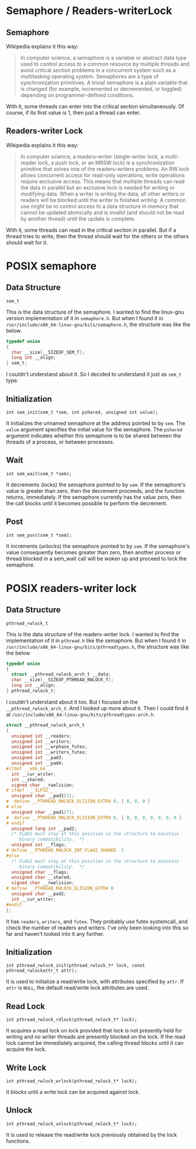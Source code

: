 # Semaphore / Readers-writerLock
## Semaphore
Wikipedia explains it this way:
> In computer science, a semaphore is a variable or abstract data type used to control access to a common resource by multiple threads and avoid critical section problems in a concurrent system such as a multitasking operating system. Semaphores are a type of synchronization primitives. A trivial semaphore is a plain variable that is changed (for example, incremented or decremented, or toggled) depending on programmer-defined conditions.

With it, some threads can enter into the critical section simultaneously. Of course, if its first value is 1, then just a thread can enter.

## Readers-writer Lock
Wikipedia explains it this way:
> In computer science, a readers–writer (single-writer lock, a multi-reader lock, a push lock, or an MRSW lock) is a synchronization primitive that solves one of the readers–writers problems. An RW lock allows concurrent access for read-only operations, write operations require exclusive access. This means that multiple threads can read the data in parallel but an exclusive lock is needed for writing or modifying data. When a writer is writing the data, all other writers or readers will be blocked until the writer is finished writing. A common use might be to control access to a data structure in memory that cannot be updated atomically and is invalid (and should not be read by another thread) until the update is complete.

With it, some threads can read in the critical section in parallel. But if a thread tries to write, then the thread should wait for the others or the others should wait for it.

# POSIX semaphore
## Data Structure
`sem_t`

This is the data structure of the semaphore. I wanted to find the linux-gnu version implementation of it in `semaphore.h`. But when I found it in `/usr/include/x86_64-linux-gnu/bits/semaphore.h`, the structure was like the below.
```c
typedef union
{
  char __size[__SIZEOF_SEM_T];
  long int __align;
} sem_t;
```
I couldn't understand about it. So I decided to understand it just as `sem_t` type.

## Initialization
`int sem_init(sem_t *sem, int pshared, unsigned int value);`

It initializes the unnamed semaphore at the address pointed to by `sem`. The `value` argument specifies the initial value for the semaphore. The `pshared` argument indicates whether this semaphore is to be shared between the threads of a process, or between processes.

## Wait
`int sem_wait(sem_t *sem);`

It decrements (locks) the semaphore pointed to by `sem`. If the semaphore's value is greater than zero, then the decrement proceeds, and the function returns, immediately.  If the semaphore currently has the value zero, then the call blocks until it becomes possible to perform the decrement.

## Post
`int sem_post(sem_t *sem);`

It increments (unlocks) the semaphore pointed to by `sem`. If the semaphore's value consequently becomes greater than zero, then another process or thread blocked in a sem_wait call will be woken up and proceed to lock the semaphore.

# POSIX readers-writer lock
## Data Structure
`pthread_rwlock_t`

This is the data structure of the readers-writer lock. I wanted to find the implementation of it in `pthread.h` like the semaphore. But when I found it in `/usr/include/x86_64-linux-gnu/bits/pthreadtypes.h`, the structure was like the below.
```c
typedef union
{
  struct __pthread_rwlock_arch_t __data;
  char __size[__SIZEOF_PTHREAD_RWLOCK_T];
  long int __align;
} pthread_rwlock_t;
```
I couldn't understand about it too. But I focused on the `__pthread_rwlock_arch_t`. And I looked up more about it. Then I could find it at `/usr/include/x86_64-linux-gnu/bits/pthreadtypes-arch.h`.
```c
struct __pthread_rwlock_arch_t
{
  unsigned int __readers;
  unsigned int __writers;
  unsigned int __wrphase_futex;
  unsigned int __writers_futex;
  unsigned int __pad3;
  unsigned int __pad4;
#ifdef __x86_64__
  int __cur_writer;
  int __shared;
  signed char __rwelision;
# ifdef  __ILP32__
  unsigned char __pad1[3];
#  define __PTHREAD_RWLOCK_ELISION_EXTRA 0, { 0, 0, 0 }
# else
  unsigned char __pad1[7];
#  define __PTHREAD_RWLOCK_ELISION_EXTRA 0, { 0, 0, 0, 0, 0, 0, 0 }
# endif
  unsigned long int __pad2;
  /* FLAGS must stay at this position in the structure to maintain
     binary compatibility.  */
  unsigned int __flags;
# define __PTHREAD_RWLOCK_INT_FLAGS_SHARED  1
#else
  /* FLAGS must stay at this position in the structure to maintain
     binary compatibility.  */
  unsigned char __flags;
  unsigned char __shared;
  signed char __rwelision;
# define __PTHREAD_RWLOCK_ELISION_EXTRA 0
  unsigned char __pad2;
  int __cur_writer;
#endif
};
```
It has `readers`, `writers`, and `futex`. They probably use futex systemcall, and check the number of readers and writers. I've only been looking into this so far and haven't looked into it any further.

## Initialization
`int pthread_rwlock_init(pthread_rwlock_t* lock, const pthread_rwlockattr_t attr);`

It is used to initialize a read/write lock, with attributes specified by `attr`.  If `attr` is `NULL`, the default read/write lock attributes are used.

## Read Lock
`int pthread_rwlock_rdlock(pthread_rwlock_t* lock);`

It acquires a read lock on lock provided that lock is not presently held for writing and no writer threads are presently blocked on the lock. If the read lock cannot be immediately acquired, the calling thread blocks until it can acquire the lock.

## Write Lock
`int pthread_rwlock_wrlock(pthread_rwlock_t* lock);`

It blocks until a write lock can be acquired against lock.

## Unlock
`int pthread_rwlock_unlock(pthread_rwlock_t* lock);`

It is used to release the read/write lock previously obtained by the lock functions.